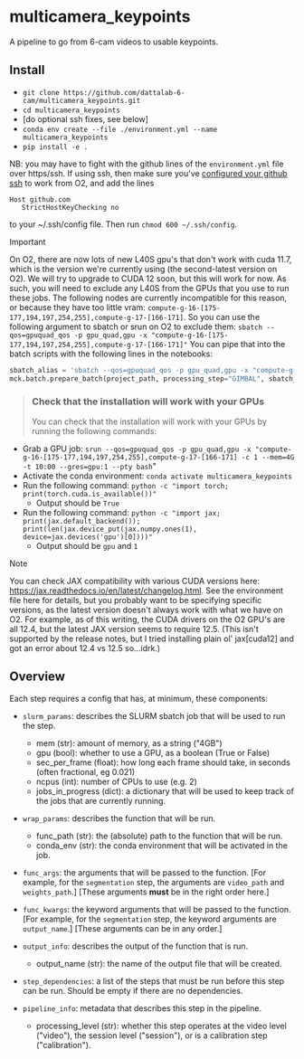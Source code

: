 # multicamera_keypoints
A pipeline to go from 6-cam videos to usable keypoints.

## Install
* `git clone https://github.com/dattalab-6-cam/multicamera_keypoints.git`
* `cd multicamera_keypoints`
* [do optional ssh fixes, see below]
* `conda env create --file ./environment.yml --name multicamera_keypoints`
* `pip install -e .`

NB: you may have to fight with the github lines of the `environment.yml` file over https/ssh. If using ssh, then make sure you've [configured your github ssh](https://docs.github.com/en/authentication/connecting-to-github-with-ssh/adding-a-new-ssh-key-to-your-github-account) to work from O2, and add the lines
```
Host github.com
   StrictHostKeyChecking no
```
to your ~/.ssh/config file.
Then run `chmod 600 ~/.ssh/config`.

> [!IMPORTANT]
> On O2, there are now lots of new L40S gpu's that don't work with cuda 11.7, which is the version we're currently using (the second-latest version on O2). We will try to upgrade to CUDA 12 soon, but this will work for now. As such, you will need to exclude any L40S from the GPUs that you use to run these jobs.
> The following nodes are currently incompatible for this reason, or because they have too little vram: `compute-g-16-[175-177,194,197,254,255],compute-g-17-[166-171]`.
> So you can use the following argument to sbatch or srun on O2 to exclude them: `sbatch --qos=gpuquad_qos -p gpu_quad,gpu -x "compute-g-16-[175-177,194,197,254,255],compute-g-17-[166-171]"`
> You can pipe that into the batch scripts with the following lines in the notebooks:
> ```python
> sbatch_alias = 'sbatch --qos=gpuquad_qos -p gpu_quad,gpu -x "compute-g-16-[175-177,194,197,254,255],compute-g-17-[166-171]"'
> mck.batch.prepare_batch(project_path, processing_step="GIMBAL", sbatch_alias=sbatch_alias)
> ```

> ### Check that the installation will work with your GPUs
> You can check that the installation will work with your GPUs by running the following commands:
* Grab a GPU job: `srun --qos=gpuquad_qos -p gpu_quad,gpu -x "compute-g-16-[175-177,194,197,254,255],compute-g-17-[166-171] -c 1 --mem=4G -t 10:00 --gres=gpu:1 --pty bash`"
* Activate the conda environment: `conda activate multicamera_keypoints`
* Run the following command: `python -c "import torch; print(torch.cuda.is_available())"`
    * Output should be `True`
* Run the following command: `python -c "import jax; print(jax.default_backend()); print(len(jax.device_put(jax.numpy.ones(1), device=jax.devices('gpu')[0])))"`
    * Output should be `gpu` and `1`

> [!NOTE]
> You can check JAX compatibility with various CUDA versions here: https://jax.readthedocs.io/en/latest/changelog.html. See the environment file here for details, but you probably want to be specifying specific versions, as the latest version doesn't always work with what we have on O2. For example, as of this writing, the CUDA drivers on the O2 GPU's are all 12.4, but the latest JAX version seems to require 12.5. (This isn't supported by the release notes, but I tried installing plain ol' jax[cuda12] and got an error about 12.4 vs 12.5 so...idrk.)



## Overview

Each step requires a config that has, at minimum, these components:

* `slurm_params`: describes the SLURM sbatch job that will be used to run the step.
    * mem (str): amount of memory, as a string ("4GB")
    * gpu (bool): whether to use a GPU, as a boolean (True or False)
    * sec_per_frame (float): how long each frame should take, in seconds (often fractional, eg 0.021)
    * ncpus (int): number of CPUs to use (e.g. 2)
    * jobs_in_progress (dict): a dictionary that will be used to keep track of the jobs that are currently running.

* `wrap_params`: describes the function that will be run.
    * func_path (str): the (absolute) path to the function that will be run.
    * conda_env (str): the conda environment that will be activated in the job.

* `func_args`: the arguments that will be passed to the function.
    [For example, for the `segmentation` step, the arguments are `video_path` and `weights_path`.]
    [These arguments **must** be in the right order here.]

* `func_kwargs`: the keyword arguments that will be passed to the function.
    [For example, for the `segmentation` step, the keyword arguments are `output_name`.]
    [These arguments can be in any order.]

* `output_info`: describes the output of the function that is run.
    * output_name (str): the name of the output file that will be created.

* `step_dependencies`: a list of the steps that must be run before this step can be run. Should be empty if there are no dependencies.

* `pipeline_info`: metadata that describes this step in the pipeline.
    * processing_level (str): whether this step operates at the video level ("video"),
      the session level ("session"), or is a calibration step ("calibration").

